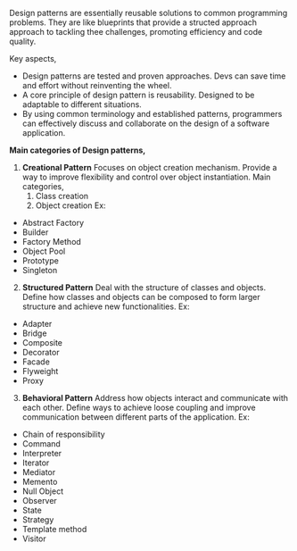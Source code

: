 Design patterns are essentially reusable solutions to common programming problems. They are like blueprints that provide a structed approach approach to tackling thee challenges, promoting efficiency and code quality. 

Key aspects,
- Design patterns are tested and proven approaches. Devs can save time and effort without reinventing the wheel. 
- A core principle of design pattern is reusability. Designed to be adaptable to different situations. 
- By using common terminology and established patterns, programmers can effectively  discuss and collaborate on the design of a software application. 

**Main categories of Design patterns,**
1. **Creational Pattern**
	Focuses on object creation mechanism.
	Provide a way to improve flexibility and control over object instantiation.
	Main categories,
	1. Class creation
	2. Object creation
Ex: 
- Abstract Factory 
- Builder
- Factory Method
- Object Pool
- Prototype
- Singleton

2. **Structured Pattern**
	Deal with the structure of classes and objects. 
	Define how classes and objects can be composed to form larger structure and achieve new functionalities.
Ex:
- Adapter
- Bridge
- Composite
- Decorator
- Facade
- Flyweight
- Proxy

3. **Behavioral Pattern**
	Address how objects interact and communicate with each other. 
	Define ways to achieve loose coupling and improve communication between different parts of the application. 
Ex:
- Chain of responsibility
- Command
- Interpreter
- Iterator
- Mediator
- Memento
- Null Object
- Observer
- State
- Strategy
- Template method
- Visitor